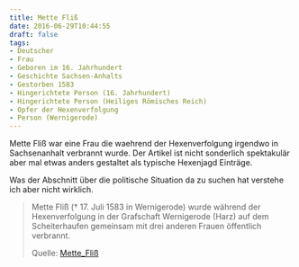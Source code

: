 ```yaml
---
title: Mette Fliß
date: 2016-06-29T10:44:55
draft: false
tags:
- Deutscher
- Frau
- Geboren im 16. Jahrhundert
- Geschichte Sachsen-Anhalts
- Gestorben 1583
- Hingerichtete Person (16. Jahrhundert)
- Hingerichtete Person (Heiliges Römisches Reich)
- Opfer der Hexenverfolgung
- Person (Wernigerode)
---
```


Mette Fliß war eine Frau die waehrend der Hexenverfolgung irgendwo in
Sachsenanhalt verbrannt wurde. Der Artikel ist nicht sonderlich spektakulär
aber mal etwas anders gestaltet als typische Hexenjagd Einträge.

Was der Abschnitt über die politische Situation da zu suchen hat verstehe
ich aber nicht wirklich.

> Mette Fliß († 17. Juli 1583 in Wernigerode) wurde während der
> Hexenverfolgung in der Grafschaft Wernigerode (Harz) auf dem
> Scheiterhaufen gemeinsam mit drei anderen Frauen öffentlich verbrannt.
>
> Quelle: [Mette_Fliß](https://de.wikipedia.org/wiki/Mette_Fliß)
